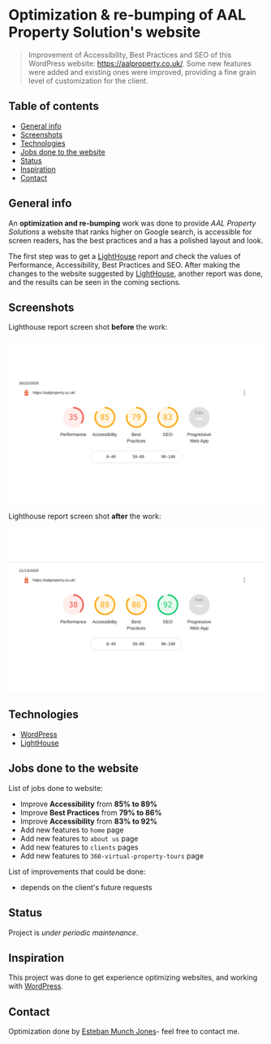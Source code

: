 # Optimization & re-bumping of AAL Property Solution's website

> Improvement of Accessibility, Best Practices and SEO of  this WordPress website: https://aalproperty.co.uk/. Some new features were added and existing ones were improved, providing a fine grain level of customization for the client.



## Table of contents

* [General info](#general-info)
* [Screenshots](#screenshots)
* [Technologies](#technologies)
* [Jobs done to the website](#Jobs-done-to-the-website)
* [Status](#status)
* [Inspiration](#inspiration)
* [Contact](#contact)



## General info

An **optimization and re-bumping** work was done to provide _AAL Property Solutions_ a website that ranks higher on Google search, is accessible for screen readers, has the best practices and a has a polished layout and look.

The first step was to get a [LightHouse](https://developers.google.com/web/tools/lighthouse) report and check the values of Performance, Accessibility, Best Practices and SEO. After making the changes to the website suggested by [LightHouse](https://developers.google.com/web/tools/lighthouse), another report was done, and the results can be seen in the coming sections.



## Screenshots

Lighthouse report screen shot **before** the work:

![](images/lighthouse1.jpg)

Lighthouse report screen shot **after** the work:

![](images/lighthouse2.jpg)

## Technologies

*  [WordPress](https://wordpress.org/)
*  [LightHouse](https://developers.google.com/web/tools/lighthouse)



## Jobs done to the website

List of jobs done to website:

* Improve **Accessibility** from **85% to 89%** 
* Improve **Best Practices** from **79% to 86%** 
* Improve **Accessibility** from **83% to 92%** 
* Add new features to `home` page
* Add new features to `about us` page
* Add new features to `clients` pages
* Add new features to `360-virtual-property-tours` page

List of improvements that could be done:

* depends on the client's future requests

  

## Status

Project is _under periodic maintenance_.



## Inspiration

This project was done to get experience optimizing websites, and working with [WordPress](https://wordpress.org/).



## Contact

Optimization done by [Esteban Munch Jones](https://www.linkedin.com/in/estebanmunchjones/)- feel free to contact me.

